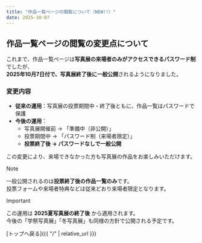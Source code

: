 ```yaml
---
title: "作品一覧ページの閲覧について（NEW!!）"
date: 2025-10-07
---
```


## 作品一覧ページの閲覧の変更点について

これまで、作品一覧ページは**写真展の来場者のみがアクセスできるパスワード制**でしたが、  
**2025年10月7日付で、写真展終了後に一般公開**されるようになりました。

### 変更内容
- **従来の運用**：写真展の投票期間中・終了後ともに、作品一覧はパスワードで保護  
- **今後の運用**：  
  - 写真展開催前 → 「準備中（非公開）」  
  - 投票期間中 → 「パスワード制（来場者限定）」  
  - **投票終了後 → パスワードなしで一般公開**

この変更により、来場できなかった方も写真展の作品をお楽しみいただけます。

> [!NOTE]
> 一般公開されるのは**投票終了後の作品一覧のみ**です。  
> 投票フォームや来場者特典などは従来どおり来場者限定となります。

> [!IMPORTANT]
> この運用は **2025夏写真展の終了後** から適用されます。  
> 今後の「学祭写真展」「冬写真展」も同様の方針で公開される予定です。

[トップへ戻る]({{ "/" | relative_url }})

